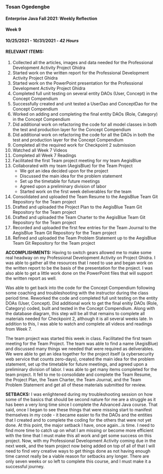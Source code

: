 ### Tosan Ogedengbe
#### Enterprise Java Fall 2021: Weekly Reflection

#### Week 9
#### 10/25/2021 - 10/31/2021 - *42 Hours*


#### RELEVANT ITEMS:
1. Collected all the articles, images and data needed for the Professional Development Activity Project Ghidra
2. Started work on the written report for the Professional Development Activity Project Ghidra
3. Started work on the PowerPoint presentation for the Professional Development Activity Project Ghidra
4. Completed full unit testing on several entity DAOs (User, Concept) in the Concept Compendium
5. Successfully created and unit tested a UserDao and ConceptDao for the Concept Compendium
6. Worked on adding and completing the final entity DAOs (Role, Category) in the Concept Compendium
7. Did additional work on refactoring the code for all model classes in both the test and production layer for the Concept Compendium
8. Did additional work on refactoring the code for all the DAOs in both the test and production layer for the Concept Compendium 
9.  Completed all the required work for Checkpoint 2 submission
10. Watched all Week 7 Videos
11. Completed all Week 7 Readings
12. Facilitated the first Team project meeting for my team AegisBlue 
13. Collaborated with my team (AegisBlue) for the Team Project
	- We got an idea decided upon for the project
	- Discussed the main idea for the problem statement
	- Set up the timetable for future meetings
	- Agreed upon a preliminary division of labor
	- Started work on the first week deliverables for the team
14. Consolidated and uploaded the Team Resume to the AegisBlue Team Git Repository for the Team project
15. Drafted and uploaded the Project Plan to the AegisBlue Team Git Repository for the Team project 
16. Drafted and uploaded the Team Charter to the AegisBlue Team Git Repository for the Team project 
17. Recorded and uploaded the first few entries for the Team Journal to the AegisBlue Team Git Repository for the Team project 
18. Refined and uploaded the Team Problem Statement up to the AegisBlue Team Git Repository for the Team project 




**ACCOMPLISHMENTS:** Having to switch gears allowed me to make some real headway on my Professional Development Activity on Project Ghidra. I was able to gather all the
resources that I need to use and began work on the written report to be the basis of the presentation for the project. I was also able to get a little work done on the
PowerPoint files that will support the written report as well. 

Was able to get back into the code for the Concept Compendium following some coaching and troubleshooting with the instructor during the class period time. Reworked the code and
completed full unit testing on the entity DOAs (User, Concept). Did additional work to get the final enitiy DAOs (Role, Category) coded, built and tested in the Concept
Compendium. Along with the database diagram, this step will be all that remains to complete all materials needed for Checkpoint 2, although it is all several weeks late. In
addition to this, I was able to watch and complete all videos and readings from Week 7.

The team project was started this week in class. Facilitated the first team meeting for the Team Project. The team was able to find a name (AegisBlue) and discussed many things
we needed that were required as deliverables. We were able to get an idea together for the project itself (a cybersecurity web service that counts zero-days), created the main
idea for the problem statement, set up the timetable for future meetings, and agreed upon a preliminary division of labor. I was able to get many items completed for the team
project. It fell to me to consolidate and complete the Team Resume, the Project Plan, the Team Charter, the Team Journal, and the Team Problem Statement and get all of these
materials submitted for review. 



**SETBACKS:** I was enlightened during my troubleshooting session on how some of the basics that should be second nature for me are a struggle as it has been a very long time
since I complete the Advanced Java course. That said, once I began to see these things that were missing start to manifest themselves in my code - it became easier to fix the
DAOs and the entities that I created and to complete the coding for the others that were not yet done. At this point, the major setback I have, once again…is time. I need to
find more time to catch up on what I am missing or become more efficient with the time that I must make this all work and get some success on this project. Now, with my
Professional Development Activity coming due in the next week, and the team project now being added on top of all of that I will need to find very creative ways to get things
done as not having enough time cannot really be a viable reason for setbacks any longer. There are only seven weeks or so left to complete this course, and I must make it a
successful journey. 






